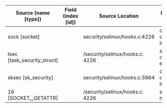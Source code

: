 | Source (name [type]) | Field (index [id]) | Source Location | Label at Source |
| -------------------- | ------------------ | --------------- | --------------- |
| sock [socket] |  | security/selinux/hooks.c:4226 | object, dynamic, input |
| tsec [task_security_struct] | | /security/selinux/hooks.c: 4226 | subject, dynamic, external |
| sksec [sk_security] |  | security/selinux/hooks.c:3964 | object, dynamic, input |
| 16 [SOCKET__GETATTR] |  | /security/selinux/hooks.c: 4226 | static, mediator |